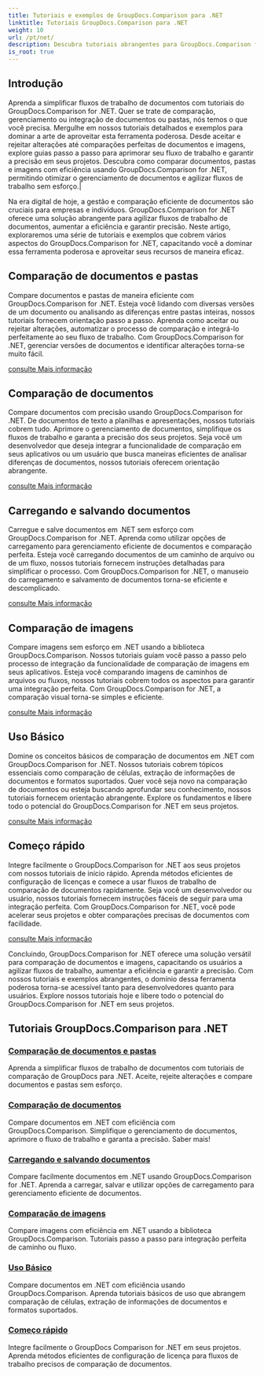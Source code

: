 ```yaml
---
title: Tutoriais e exemplos de GroupDocs.Comparison para .NET
linktitle: Tutoriais GroupDocs.Comparison para .NET
weight: 10
url: /pt/net/
description: Descubra tutoriais abrangentes para GroupDocs.Comparison for .NET, facilitando a comparação, o gerenciamento e a integração eficientes de documentos e pastas sem esforço.
is_root: true
---
```

## Introdução

Aprenda a simplificar fluxos de trabalho de documentos com tutoriais do GroupDocs.Comparison for .NET. Quer se trate de comparação, gerenciamento ou integração de documentos ou pastas, nós temos o que você precisa. Mergulhe em nossos tutoriais detalhados e exemplos para dominar a arte de aproveitar esta ferramenta poderosa. Desde aceitar e rejeitar alterações até comparações perfeitas de documentos e imagens, explore guias passo a passo para aprimorar seu fluxo de trabalho e garantir a precisão em seus projetos. Descubra como comparar documentos, pastas e imagens com eficiência usando GroupDocs.Comparison for .NET, permitindo otimizar o gerenciamento de documentos e agilizar fluxos de trabalho sem esforço.|

Na era digital de hoje, a gestão e comparação eficiente de documentos são cruciais para empresas e indivíduos. GroupDocs.Comparison for .NET oferece uma solução abrangente para agilizar fluxos de trabalho de documentos, aumentar a eficiência e garantir precisão. Neste artigo, exploraremos uma série de tutoriais e exemplos que cobrem vários aspectos do GroupDocs.Comparison for .NET, capacitando você a dominar essa ferramenta poderosa e aproveitar seus recursos de maneira eficaz.

## Comparação de documentos e pastas

Compare documentos e pastas de maneira eficiente com GroupDocs.Comparison for .NET. Esteja você lidando com diversas versões de um documento ou analisando as diferenças entre pastas inteiras, nossos tutoriais fornecem orientação passo a passo. Aprenda como aceitar ou rejeitar alterações, automatizar o processo de comparação e integrá-lo perfeitamente ao seu fluxo de trabalho. Com GroupDocs.Comparison for .NET, gerenciar versões de documentos e identificar alterações torna-se muito fácil.

[consulte Mais informação](./documents-and-folder-comparison/)

## Comparação de documentos

Compare documentos com precisão usando GroupDocs.Comparison for .NET. De documentos de texto a planilhas e apresentações, nossos tutoriais cobrem tudo. Aprimore o gerenciamento de documentos, simplifique os fluxos de trabalho e garanta a precisão dos seus projetos. Seja você um desenvolvedor que deseja integrar a funcionalidade de comparação em seus aplicativos ou um usuário que busca maneiras eficientes de analisar diferenças de documentos, nossos tutoriais oferecem orientação abrangente.

[consulte Mais informação](./document-comparison/)

## Carregando e salvando documentos

Carregue e salve documentos em .NET sem esforço com GroupDocs.Comparison for .NET. Aprenda como utilizar opções de carregamento para gerenciamento eficiente de documentos e comparação perfeita. Esteja você carregando documentos de um caminho de arquivo ou de um fluxo, nossos tutoriais fornecem instruções detalhadas para simplificar o processo. Com GroupDocs.Comparison for .NET, o manuseio do carregamento e salvamento de documentos torna-se eficiente e descomplicado.

[consulte Mais informação](./loading-and-saving-documents/)

## Comparação de imagens

Compare imagens sem esforço em .NET usando a biblioteca GroupDocs.Comparison. Nossos tutoriais guiam você passo a passo pelo processo de integração da funcionalidade de comparação de imagens em seus aplicativos. Esteja você comparando imagens de caminhos de arquivos ou fluxos, nossos tutoriais cobrem todos os aspectos para garantir uma integração perfeita. Com GroupDocs.Comparison for .NET, a comparação visual torna-se simples e eficiente.

[consulte Mais informação](./image-comparison/)

## Uso Básico 

Domine os conceitos básicos de comparação de documentos em .NET com GroupDocs.Comparison for .NET. Nossos tutoriais cobrem tópicos essenciais como comparação de células, extração de informações de documentos e formatos suportados. Quer você seja novo na comparação de documentos ou esteja buscando aprofundar seu conhecimento, nossos tutoriais fornecem orientação abrangente. Explore os fundamentos e libere todo o potencial do GroupDocs.Comparison for .NET em seus projetos.

[consulte Mais informação](./basic-usage/)

## Começo rápido 

Integre facilmente o GroupDocs.Comparison for .NET aos seus projetos com nossos tutoriais de início rápido. Aprenda métodos eficientes de configuração de licenças e comece a usar fluxos de trabalho de comparação de documentos rapidamente. Seja você um desenvolvedor ou usuário, nossos tutoriais fornecem instruções fáceis de seguir para uma integração perfeita. Com GroupDocs.Comparison for .NET, você pode acelerar seus projetos e obter comparações precisas de documentos com facilidade.

[consulte Mais informação](./quick-start/)

Concluindo, GroupDocs.Comparison for .NET oferece uma solução versátil para comparação de documentos e imagens, capacitando os usuários a agilizar fluxos de trabalho, aumentar a eficiência e garantir a precisão. Com nossos tutoriais e exemplos abrangentes, o domínio dessa ferramenta poderosa torna-se acessível tanto para desenvolvedores quanto para usuários. Explore nossos tutoriais hoje e libere todo o potencial do GroupDocs.Comparison for .NET em seus projetos.
## Tutoriais GroupDocs.Comparison para .NET 
### [Comparação de documentos e pastas](./documents-and-folder-comparison/)
Aprenda a simplificar fluxos de trabalho de documentos com tutoriais de comparação de GroupDocs para .NET. Aceite, rejeite alterações e compare documentos e pastas sem esforço.
### [Comparação de documentos](./document-comparison/)
Compare documentos em .NET com eficiência com GroupDocs.Comparison. Simplifique o gerenciamento de documentos, aprimore o fluxo de trabalho e garanta a precisão. Saber mais!
### [Carregando e salvando documentos](./loading-and-saving-documents/)
Compare facilmente documentos em .NET usando GroupDocs.Comparison for .NET. Aprenda a carregar, salvar e utilizar opções de carregamento para gerenciamento eficiente de documentos.
### [Comparação de imagens](./image-comparison/)
Compare imagens com eficiência em .NET usando a biblioteca GroupDocs.Comparison. Tutoriais passo a passo para integração perfeita de caminho ou fluxo.
### [Uso Básico](./basic-usage/)
Compare documentos em .NET com eficiência usando GroupDocs.Comparison. Aprenda tutoriais básicos de uso que abrangem comparação de células, extração de informações de documentos e formatos suportados.
### [Começo rápido](./quick-start/)
Integre facilmente o GroupDocs Comparison for .NET em seus projetos. Aprenda métodos eficientes de configuração de licença para fluxos de trabalho precisos de comparação de documentos.